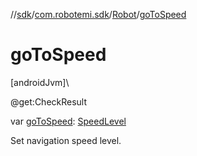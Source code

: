 //[sdk](../../../index.md)/[com.robotemi.sdk](../index.md)/[Robot](index.md)/[goToSpeed](go-to-speed.md)

# goToSpeed

[androidJvm]\

@get:CheckResult

var [goToSpeed](go-to-speed.md): [SpeedLevel](../../com.robotemi.sdk.navigation.model/-speed-level/index.md)

Set navigation speed level.
